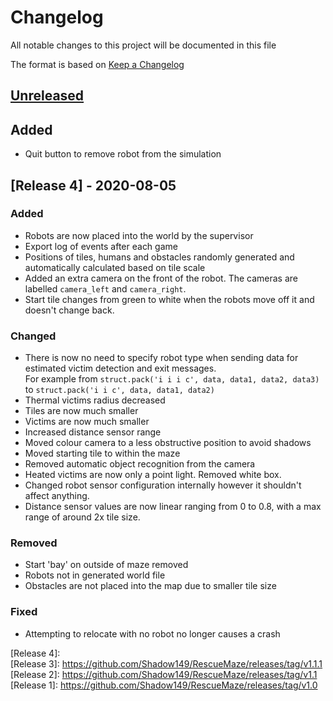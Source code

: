# Changelog
All notable changes to this project will be documented in this file

The format is based on [Keep a Changelog](https://keepachangelog.com/en/1.0.0/)

## [Unreleased]

## Added
- Quit button to remove robot from the simulation

## [Release 4] - 2020-08-05

### Added
- Robots are now placed into the world by the supervisor
- Export log of events after each game
- Positions of tiles, humans and obstacles randomly generated and automatically calculated based on tile scale
- Added an extra camera on the front of the robot. The cameras are labelled `camera_left` and `camera_right`.
- Start tile changes from green to white when the robots move off it and doesn't change back.

### Changed
- There is now no need to specify robot type when sending data for estimated victim detection and exit messages.   
For example from `struct.pack('i i i c', data, data1, data2, data3)` to `struct.pack('i i c', data, data1, data2)`
- Thermal victims radius decreased
- Tiles are now much smaller
- Victims are now much smaller
- Increased distance sensor range
- Moved colour camera to a less obstructive position to avoid shadows
- Moved starting tile to within the maze
- Removed automatic object recognition from the camera
- Heated victims are now only a point light. Removed white box.
- Changed robot sensor configuration internally however it shouldn't affect anything.
- Distance sensor values are now linear ranging from 0 to 0.8, with a max range of around 2x tile size.

### Removed
- Start 'bay' on outside of maze removed
- Robots not in generated world file
- Obstacles are not placed into the map due to smaller tile size

### Fixed
- Attempting to relocate with no robot no longer causes a crash

[Unreleased]: https://github.com/Shadow149/RescueMaze  
[Release 4]:  
[Release 3]: https://github.com/Shadow149/RescueMaze/releases/tag/v1.1.1  
[Release 2]: https://github.com/Shadow149/RescueMaze/releases/tag/v1.1  
[Release 1]: https://github.com/Shadow149/RescueMaze/releases/tag/v1.0  
